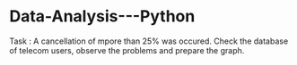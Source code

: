 # Data-Analysis---Python
Task : A cancellation of mpore than 25% was occured. Check the database of telecom users, observe the problems and prepare the graph.
